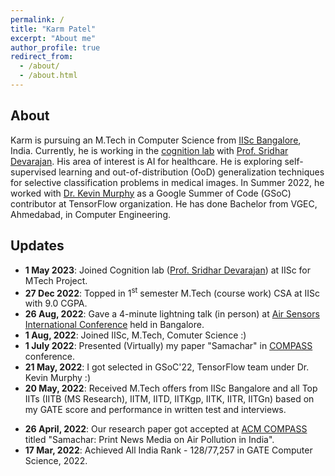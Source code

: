 ```yaml
---
permalink: /
title: "Karm Patel"
excerpt: "About me"
author_profile: true
redirect_from: 
  - /about/
  - /about.html
---
```

## About
Karm is pursuing an M.Tech  in Computer Science from [IISc Bangalore](https://iisc.ac.in/), India. Currently, he is working in the [cognition lab](https://cns.iisc.ac.in/sridhar/) with [Prof. Sridhar Devarajan](https://scholar.google.com/citations?user=5ij8Y9YAAAAJ&hl=en). His area of interest is AI for healthcare. He is exploring self-supervised learning and out-of-distribution (OoD) generalization techniques for selective classification problems in medical images. In Summer 2022, he worked with [Dr. Kevin Murphy](https://www.cs.ubc.ca/~murphyk/) as a Google Summer of Code (GSoC) contributor at TensorFlow organization. He has done Bachelor from VGEC, Ahmedabad, in Computer Engineering.     

<!-- Currently, in my first semester, I am exploring various domains of computer science such as Intelligent systems, Computer systems, and theoretical computer science. However, I am more inclined towards Intelligent systems (Machine Learning and AI). -->

<!-- Previously, I was a **GSoC'22 contributor** (TensorFlow team) under mentors [Dr. Kevin Murphy](https://www.cs.ubc.ca/~murphyk/) and [Prof. Nipun Batra](https://nipunbatra.github.io/). Where I explored the algorithms of probabilistic machine learning and contributed to [pyprobml](https://github.com/probml/pyprobml) repo. This repo contains source code to reproduce the figure in [books](https://probml.github.io/pml-book/) written by Dr. Kevin Murphy. Where I have contributed in converting existing code from other Python frameworks (Torch, Pymc, etc) to JAX ([example PR](https://github.com/probml/pyprobml/issues/694#issuecomment-1095150779)), improving figures quality ([example PR](https://github.com/probml/pyprobml/pull/713)), and refactoring the codebase ([example PR](https://github.com/probml/pyprobml/pull/807)) to manage pyprobml repo efficiently. -->

## Updates
- **1 May 2023**: Joined Cognition lab ([Prof. Sridhar Devarajan](https://scholar.google.com/citations?user=5ij8Y9YAAAAJ&hl=en)) at IISc for MTech Project.  
- **27 Dec 2022**: Topped in 1<sup>st</sup> semester M.Tech (course work) CSA at IISc with 9.0 CGPA.   
- **26 Aug, 2022**: Gave a 4-minute lightning talk (in person) at [Air Sensors International Conference](https://airquality.ucdavis.edu/events/2022-asic) held in Bangalore.
- **1 Aug, 2022**: Joined IISc, M.Tech, Comuter Science :)
- **1 July 2022**: Presented (Virtually)  my paper "Samachar" in [COMPASS](https://compass.acm.org/) conference. 
- **21 May, 2022**: I got selected in GSoC'22, TensorFlow team under Dr. Kevin Murphy :)
- **20 May, 2022**: Received M.Tech offers from IISc Bangalore and all Top IITs (IITB (MS Research), IITM, IITD, IITKgp, IITK, IITR, IITGn) based on my GATE score and performance in written test and interviews.
<!-- - **6 May, 2022**: Dr. Kevin Murphy acknowledged me in his [tweet](https://twitter.com/sirbayes/status/1522450760029511683) for contributing to the refactoring process of his [book1](https://probml.github.io/pml-book/book1.html)'s codebase ([pyprobml](https://github.com/probml/pyprobml) repo).    -->
- **26 April, 2022**: Our research paper got accepted at [ACM COMPASS](https://compass.acm.org/) titled "Samachar: Print News Media on Air Pollution in India". 
- **17 Mar, 2022**: Achieved All India Rank - 128/77,257 in GATE Computer Science, 2022.
